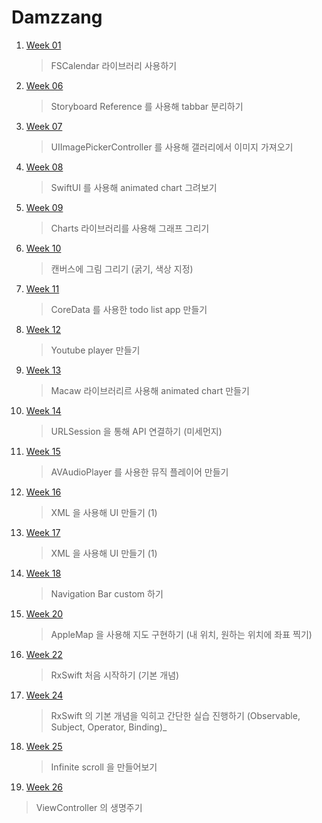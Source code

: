 # Damzzang

1. [Week 01](https://github.com/iOS-SOPT-iNNovation/eunjizzang/blob/master/study/week01.md)

    > FSCalendar 라이브러리 사용하기 

2. [Week 06](https://github.com/iOS-SOPT-iNNovation/eunjizzang/blob/master/study/week06.md)

    > Storyboard Reference 를 사용해 tabbar 분리하기

3. [Week 07](https://github.com/iOS-SOPT-iNNovation/eunjizzang/blob/master/study/week07.md)

    > UIImagePickerController 를 사용해 갤러리에서 이미지 가져오기

4. [Week 08](https://github.com/iOS-SOPT-iNNovation/eunjizzang/blob/master/study/week08.md)

    > SwiftUI 를 사용해 animated chart 그려보기

5. [Week 09](https://github.com/iOS-SOPT-iNNovation/eunjizzang/blob/master/study/week09.md)

    > Charts 라이브러리를 사용해 그래프 그리기

6. [Week 10](https://github.com/iOS-SOPT-iNNovation/eunjizzang/blob/master/study/week10.md)

    > 캔버스에 그림 그리기 (굵기, 색상 지정)

7. [Week 11](https://github.com/iOS-SOPT-iNNovation/eunjizzang/blob/master/study/week11.md)

    > CoreData 를 사용한 todo list app 만들기

8. [Week 12](https://github.com/iOS-SOPT-iNNovation/eunjizzang/blob/master/study/week12.md)

    > Youtube player 만들기

9. [Week 13](https://github.com/iOS-SOPT-iNNovation/eunjizzang/blob/master/study/week13.md)

    > Macaw 라이브러리르 사용해 animated chart 만들기

10. [Week 14](https://github.com/iOS-SOPT-iNNovation/eunjizzang/blob/master/study/week14.md)
    
    > URLSession 을 통해 API 연결하기 (미세먼지)

11. [Week 15](https://github.com/iOS-SOPT-iNNovation/eunjizzang/blob/master/study/week15.md)

    > AVAudioPlayer 를 사용한 뮤직 플레이어 만들기

12. [Week 16](https://github.com/iOS-SOPT-iNNovation/eunjizzang/blob/master/study/week16.md)

    > XML 을 사용해 UI 만들기 (1) 

13. [Week 17](https://github.com/iOS-SOPT-iNNovation/eunjizzang/blob/master/study/week17.md)

    > XML 을 사용해 UI 만들기 (1) 

14. [Week 18](https://github.com/iOS-SOPT-iNNovation/eunjizzang/blob/master/study/week18.md)

    > Navigation Bar custom 하기

15. [Week 20](https://github.com/iOS-SOPT-iNNovation/eunjizzang/blob/master/study/week20.md)

    > AppleMap 을 사용해 지도 구현하기 (내 위치, 원하는 위치에 좌표 찍기)

14. [Week 22](https://github.com/iOS-SOPT-iNNovation/eunjizzang/blob/master/study/week22.md)

    > RxSwift 처음 시작하기 (기본 개념)

15. [Week 24](https://github.com/iOS-SOPT-iNNovation/eunjizzang/blob/master/study/week24.md)

    > RxSwift 의 기본 개념을 익히고 간단한 실습 진행하기 (Observable, Subject, Operator, Binding)_

16. [Week 25](https://github.com/iOS-SOPT-iNNovation/eunjizzang/blob/master/study/week25.md)

    >  Infinite scroll 을 만들어보기

16. [Week 26](https://github.com/iOS-SOPT-iNNovation/eunjizzang/blob/master/study/week26.md)

>  ViewController 의 생명주기

